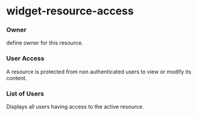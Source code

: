 # widget-resource-access

### Owner

define owner for this resource.

### User Access

A resource is protected from non authenticated users to view or modify its content.

### List of Users

Displays all users having access to the active resource.





